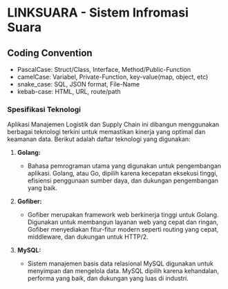 # LINKSUARA - Sistem Infromasi Suara

## Coding Convention
- PascalCase: Struct/Class, Interface, Method/Public-Function
- camelCase: Variabel, Private-Function, key-value(map, object, etc)
- snake_case: SQL, JSON format, File-Name
- kebab-case: HTML, URL, route/path

### Spesifikasi Teknologi

Aplikasi Manajemen Logistik dan Supply Chain ini dibangun menggunakan berbagai teknologi terkini untuk memastikan kinerja yang optimal dan keamanan data. Berikut adalah daftar teknologi yang digunakan:

1. **Golang:**
   - Bahasa pemrograman utama yang digunakan untuk pengembangan aplikasi. Golang, atau Go, dipilih karena kecepatan eksekusi tinggi, efisiensi penggunaan sumber daya, dan dukungan pengembangan yang baik.

2. **Gofiber:**
   - Gofiber merupakan framework web berkinerja tinggi untuk Golang. Digunakan untuk membangun layanan web yang cepat dan ringan, Gofiber menyediakan fitur-fitur modern seperti routing yang cepat, middleware, dan dukungan untuk HTTP/2.

3. **MySQL:**
   - Sistem manajemen basis data relasional MySQL digunakan untuk menyimpan dan mengelola data. MySQL dipilih karena kehandalan, performa yang baik, dan dukungan yang luas di industri.